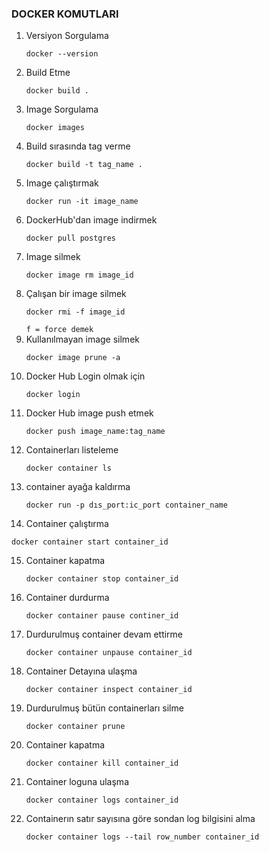 ### DOCKER KOMUTLARI
1. Versiyon Sorgulama
    ```
    docker --version
    ```
2. Build Etme
   ```
   docker build . 
   ```
3. Image Sorgulama
   ```
   docker images 
   ```
4. Build sırasında tag verme
   ```
   docker build -t tag_name .
   ```
5. Image çalıştırmak
   ```
   docker run -it image_name
   ```
6. DockerHub'dan image indirmek
   ```
   docker pull postgres
   ```
7. Image silmek
    ```
   docker image rm image_id
    ```
8. Çalışan bir image silmek
    ```
   docker rmi -f image_id
    ```
   `f = force demek`
9. Kullanılmayan image silmek
   ```
   docker image prune -a
   ```
10. Docker Hub Login olmak için
     ```
    docker login
     ```
11. Docker Hub image push etmek
    ```
    docker push image_name:tag_name
    ```
12. Containerları listeleme
    ```
    docker container ls
    ```
13. container ayağa kaldırma
    ```
    docker run -p dıs_port:ic_port container_name
    ```
14. Container çalıştırma 
   ```    
   docker container start container_id
   ```
15. Container kapatma 
    ```
    docker container stop container_id
    ```
16. Container durdurma
    ```
    docker container pause continer_id
    ```
17. Durdurulmuş container devam ettirme
    ```
    docker container unpause container_id
    ```
18. Container Detayına ulaşma
    ```
    docker container inspect container_id
    ```
19. Durdurulmuş bütün containerları silme
    ```
    docker container prune
    ```
20. Container kapatma 
    ```
    docker container kill container_id
    ```
21. Container loguna ulaşma
    ```
    docker container logs container_id
    ```
22. Containerın satır sayısına göre sondan log bilgisini alma
    ```
    docker container logs --tail row_number container_id
    ```